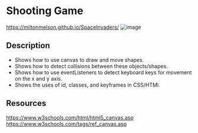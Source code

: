 # Shooting Game
https://miltonmelson.github.io/SpaceInvaders/
![image](https://user-images.githubusercontent.com/77636982/171077007-9797c5a9-6c46-49ea-90b9-7f682e1d3246.png)

## Description
- Shows how to use canvas to draw and move shapes.
- Shows how to detect collisions between these objects/shapes.
- Shows how to use eventListeners to detect keyboard keys for movement on the x and y axis. 
- Shows the uses of id, classes, and keyframes in CSS/HTMl.


## Resources
https://www.w3schools.com/html/html5_canvas.asp
https://www.w3schools.com/tags/ref_canvas.asp
